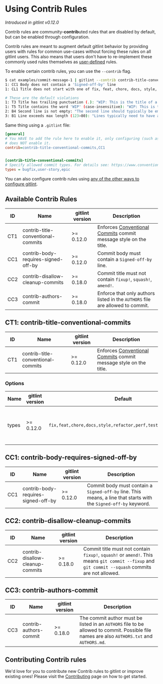 # Using Contrib Rules

_Introduced in gitlint v0.12.0_

Contrib rules are community-**contrib**uted rules that are disabled by default, but can be enabled through configuration.

Contrib rules are meant to augment default gitlint behavior by providing users with rules for common use-cases without
forcing these rules on all gitlint users. This also means that users don't have to
re-implement these commonly used rules themselves as [user-defined](user_defined_rules.md) rules.

To enable certain contrib rules, you can use the `--contrib` flag.
```sh
$ cat examples/commit-message-1 | gitlint --contrib contrib-title-conventional-commits,CC1
1: CC1 Body does not contain a 'Signed-off-by' line
1: CL1 Title does not start with one of fix, feat, chore, docs, style, refactor, perf, test: "WIP: This is the title of a commit message."

# These are the default violations
1: T3 Title has trailing punctuation (.): "WIP: This is the title of a commit message."
1: T5 Title contains the word 'WIP' (case-insensitive): "WIP: This is the title of a commit message."
2: B4 Second line is not empty: "The second line should typically be empty"
3: B1 Line exceeds max length (123>80): "Lines typically need to have a max length, meaning that they can't exceed a preset number of characters, usually 80 or 120."
```

Same thing using a `.gitlint` file:

```ini
[general]
# You HAVE to add the rule here to enable it, only configuring (such as below)
# does NOT enable it.
contrib=contrib-title-conventional-commits,CC1


[contrib-title-conventional-commits]
# Specify allowed commit types. For details see: https://www.conventionalcommits.org/
types = bugfix,user-story,epic
```

You can also configure contrib rules using [any of the other ways to configure gitlint](configuration.md).

## Available Contrib Rules

ID    | Name                                | gitlint version   | Description
------|-------------------------------------|------------------ |-------------------------------------------
CT1   | contrib-title-conventional-commits  | >= 0.12.0         | Enforces [Conventional Commits](https://www.conventionalcommits.org/) commit message style on the title.
CC1   | contrib-body-requires-signed-off-by | >= 0.12.0         | Commit body must contain a `Signed-off-by` line.
CC2   | contrib-disallow-cleanup-commits    | >= 0.18.0         | Commit title must not contain `fixup!`, `squash!`, `amend!`.
CC3   | contrib-authors-commit              | >= 0.18.0         | Enforce that only authors listed in the `AUTHORS` file are allowed to commit.

## CT1: contrib-title-conventional-commits ##

ID    | Name                                  | gitlint version    | Description
------|---------------------------------------|--------------------|-------------------------------------------
CT1   | contrib-title-conventional-commits    | >= 0.12.0          | Enforces [Conventional Commits](https://www.conventionalcommits.org/) commit message style on the title.

### Options ###

Name           | gitlint version    | Default      | Description
---------------|--------------------|--------------|----------------------------------
types          | >= 0.12.0          | `fix,feat,chore,docs,style,refactor,perf,test,revert,ci,build` | Comma separated list of allowed commit types.


## CC1: contrib-body-requires-signed-off-by ##

ID    | Name                                  | gitlint version    | Description
------|---------------------------------------|--------------------|-------------------------------------------
CC1   | contrib-body-requires-signed-off-by   | >= 0.12.0          | Commit body must contain a `Signed-off-by` line. This means, a line that starts with the `Signed-off-by` keyword.


## CC2: contrib-disallow-cleanup-commits ##

ID    | Name                             | gitlint version    | Description
------|----------------------------------|--------------------|-------------------------------------------
CC2   | contrib-disallow-cleanup-commits | >= 0.18.0          | Commit title must not contain `fixup!`, `squash!` or `amend!`. This means `git commit --fixup` and `git commit --squash` commits are not allowed.

## CC3: contrib-authors-commit ##

ID    | Name                             | gitlint version    | Description
------|----------------------------------|--------------------|-------------------------------------------
CC3   | contrib-authors-commit           | >= 0.18.0          | The commit author must be listed in an `AUTHORS` file to be allowed to commit. Possible file names are also `AUTHORS.txt` and `AUTHORS.md`.

## Contributing Contrib rules

We'd love for you to contribute new Contrib rules to gitlint or improve existing ones! Please visit the [Contributing](contributing.md) page on how to get started.
